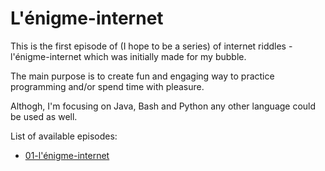 # L'énigme-internet #

This is the first episode of (I hope to be a series) of internet riddles - l'énigme-internet which was initially made for my bubble.

The main purpose is to create fun and engaging way to practice programming and/or spend time with pleasure. 

Althogh, I'm focusing on Java, Bash and Python any other language could be used as well.

List of available episodes:
* [01-l'énigme-internet](https://github.com/ArsenZv/l-enigme-internet/blob/01-episode/01-l'énigme-internet/README.md)
